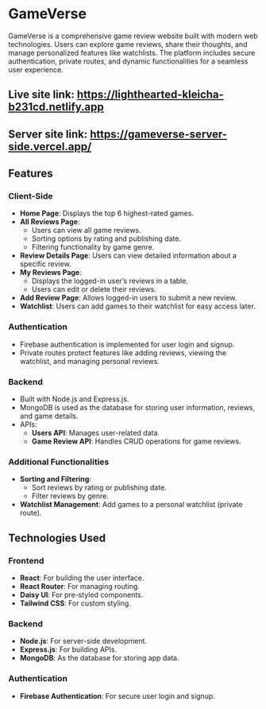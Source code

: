 # GameVerse

GameVerse is a comprehensive game review website built with modern web technologies. Users can explore game reviews, share their thoughts, and manage personalized features like watchlists. The platform includes secure authentication, private routes, and dynamic functionalities for a seamless user experience.

## Live site link: https://lighthearted-kleicha-b231cd.netlify.app
## Server site link: https://gameverse-server-side.vercel.app/

## Features

### Client-Side

- **Home Page**: Displays the top 6 highest-rated games.
- **All Reviews Page**:
  - Users can view all game reviews.
  - Sorting options by rating and publishing date.
  - Filtering functionality by game genre.
- **Review Details Page**: Users can view detailed information about a specific review.
- **My Reviews Page**:
  - Displays the logged-in user’s reviews in a table.
  - Users can edit or delete their reviews.
- **Add Review Page**: Allows logged-in users to submit a new review.
- **Watchlist**: Users can add games to their watchlist for easy access later.

### Authentication

- Firebase authentication is implemented for user login and signup.
- Private routes protect features like adding reviews, viewing the watchlist, and managing personal reviews.

### Backend

- Built with Node.js and Express.js.
- MongoDB is used as the database for storing user information, reviews, and game details.
- APIs:
  - **Users API**: Manages user-related data.
  - **Game Review API**: Handles CRUD operations for game reviews.

### Additional Functionalities

- **Sorting and Filtering**:
  - Sort reviews by rating or publishing date.
  - Filter reviews by genre.
- **Watchlist Management**: Add games to a personal watchlist (private route).

## Technologies Used

### Frontend

- **React**: For building the user interface.
- **React Router**: For managing routing.
- **Daisy UI**: For pre-styled components.
- **Tailwind CSS**: For custom styling.

### Backend

- **Node.js**: For server-side development.
- **Express.js**: For building APIs.
- **MongoDB**: As the database for storing app data.

### Authentication

- **Firebase Authentication**: For secure user login and signup.

